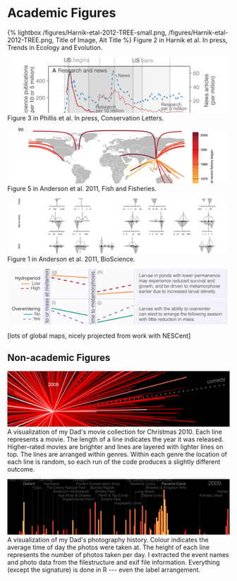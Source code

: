 <!------->
<!--layout: default-->
<!--title: Data Visualization Portfolio-->
<!------->


# Academic Figures
{% lightbox /figures/Harnik-etal-2012-TREE-small.png, /figures/Harnik-etal-2012-TREE.png, Title of Image, Alt Title %}
Figure 2 in Harnik et al. In press, Trends in Ecology and Evolution.

![](/figures/ddt-ts5.png)
Figure 3 in Phillis et al. In press, Conservation Letters.

![](/figures/Anderson_etal_2011_cuc.png)
Figure 5 in Anderson et al. 2011, Fish and Fisheries.

![](/figures/Anderson_etal_2011_BioScience.png)
Figure 1 in Anderson et al. 2011, BioScience.

![](/figures/ORegan_Tigure.png)

[lots of global maps, nicely projected from work with NESCent]

## Non-academic Figures
![IMDb visualization](/figures/movie-star-thumb.jpg)
A visualization of my Dad's movie collection for Christmas 2010. Each line represents a movie. The length of a line indicates the year it was released. Higher-rated movies are brighter and lines are layered with lighter lines on top. The lines are arranged within genres. Within each genre the location of each line is random, so each run of the code produces a slightly different outcome.

![](/figures/photos-exif-thumb.png)
A visualization of my Dad's photography history. Colour indicates the average time of day the photos were taken at. The height of each line represents the number of photos taken per day. I extracted the event names and photo data from the filestructure and exif file information. Everything (except the signature) is done in R --- even the label arrangement.

